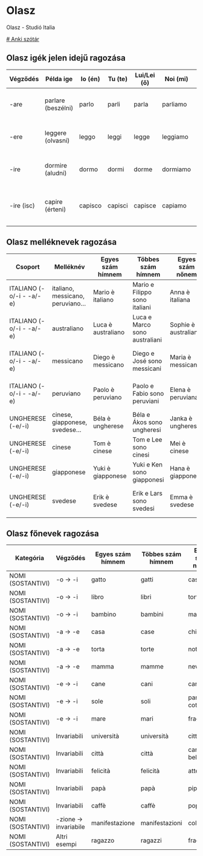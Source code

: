 # Olasz
Olasz - Studió Italia

[# Anki szótár]()

## Olasz igék jelen idejű ragozása

| Végződés   | Példa ige              | Io (én)  | Tu (te)  | Lui/Lei (ő)  | Noi (mi)  | Voi (ti)  | Loro (ők)  | Megjegyzés |
|-----------|----------------------|---------|---------|------------|---------|---------|----------|----------------------------|
| -are      | parlare (beszélni)   | parlo   | parli   | parla      | parliamo | parlate | parlano  | Az -are végű igék szabályos ragozása |
| -ere      | leggere (olvasni)    | leggo   | leggi   | legge      | leggiamo | leggete | leggono  | Az -ere végű igék szabályos ragozása |
| -ire      | dormire (aludni)     | dormo   | dormi   | dorme      | dormiamo | dormite | dormono  | Az -ire végű igék egyik ragozási mintája |
| -ire (isc) | capire (érteni)      | capisco | capisci | capisce    | capiamo  | capite  | capiscono | Az -ire végű igék egy része ISC betoldással változik |

## Olasz melléknevek ragozása

| Csoport                      | Melléknév                           | Egyes szám hímnem      | Többes szám hímnem               | Egyes szám nőnem      | Többes szám nőnem                 |
|------------------------------|------------------------------------|------------------------|----------------------------------|----------------------|----------------------------------|
| ITALIANO (-o/-i - -a/-e)     | italiano, messicano, peruviano…   | Mario è italiano      | Mario e Filippo sono italiani   | Anna è italiana      | Anna e Carla sono italiane       |
| ITALIANO (-o/-i - -a/-e)     | australiano                       | Luca è australiano    | Luca e Marco sono australiani   | Sophie è australiana | Sophie e Olivia sono australiane |
| ITALIANO (-o/-i - -a/-e)     | messicano                         | Diego è messicano     | Diego e José sono messicani     | Maria è messicana    | Maria e Camila sono messicane    |
| ITALIANO (-o/-i - -a/-e)     | peruviano                         | Paolo è peruviano     | Paolo e Fabio sono peruviani    | Elena è peruviana    | Elena e Laura sono peruviane     |
| UNGHERESE (-e/-i)            | cinese, giapponese, svedese…      | Béla è ungherese      | Béla e Ákos sono ungheresi      | Janka è ungherese    | Janka e Éva sono ungheresi       |
| UNGHERESE (-e/-i)            | cinese                            | Tom è cinese          | Tom e Lee sono cinesi           | Mei è cinese         | Mei e Lin sono cinesi            |
| UNGHERESE (-e/-i)            | giapponese                        | Yuki è giapponese     | Yuki e Ken sono giapponesi      | Hana è giapponese    | Hana e Aiko sono giapponesi      |
| UNGHERESE (-e/-i)            | svedese                           | Erik è svedese        | Erik e Lars sono svedesi        | Emma è svedese       | Emma e Ingrid sono svedesi       |


## Olasz főnevek ragozása


| Kategória            | Végződés          | Egyes szám hímnem  | Többes szám hímnem | Egyes szám nőnem   | Többes szám nőnem   |
|----------------------|------------------|--------------------|--------------------|--------------------|--------------------|
| NOMI (SOSTANTIVI)   | -o → -i          | gatto             | gatti             | casa              | case              |
| NOMI (SOSTANTIVI)   | -o → -i          | libro             | libri             | torta             | torte             |
| NOMI (SOSTANTIVI)   | -o → -i          | bambino           | bambini           | mamma             | mamme             |
| NOMI (SOSTANTIVI)   | -a → -e          | casa              | case              | chiave            | chiavi            |
| NOMI (SOSTANTIVI)   | -a → -e          | torta             | torte             | notte             | notti             |
| NOMI (SOSTANTIVI)   | -a → -e          | mamma             | mamme             | neve              | nevi              |
| NOMI (SOSTANTIVI)   | -e → -i          | cane              | cani              | canzone           | canzoni           |
| NOMI (SOSTANTIVI)   | -e → -i          | sole              | soli              | panna cotta       | panna cotta       |
| NOMI (SOSTANTIVI)   | -e → -i          | mare              | mari              | fragola           | fragole           |
| NOMI (SOSTANTIVI)   | Invariabili      | università        | università        | città bella       | città belle       |
| NOMI (SOSTANTIVI)   | Invariabili      | città             | città             | canzone bella     | canzoni belle     |
| NOMI (SOSTANTIVI)   | Invariabili      | felicità          | felicità          | attenzione        | attenzioni        |
| NOMI (SOSTANTIVI)   | Invariabili      | papà              | papà              | pipì              | pipì              |
| NOMI (SOSTANTIVI)   | Invariabili      | caffè             | caffè             | popò              | popò              |
| NOMI (SOSTANTIVI)   | -zione → invariabile | manifestazione   | manifestazioni   | colazione         | colazioni         |
| NOMI (SOSTANTIVI)   | Altri esempi     | ragazzo           | ragazzi           | fragola           | fragole           |

